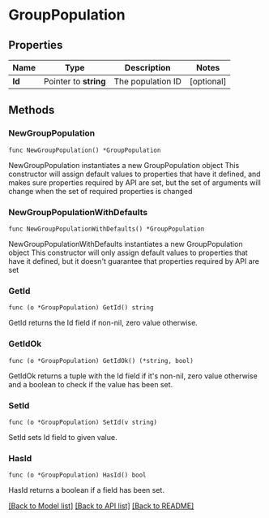 # GroupPopulation

## Properties

Name | Type | Description | Notes
------------ | ------------- | ------------- | -------------
**Id** | Pointer to **string** | The population ID | [optional] 

## Methods

### NewGroupPopulation

`func NewGroupPopulation() *GroupPopulation`

NewGroupPopulation instantiates a new GroupPopulation object
This constructor will assign default values to properties that have it defined,
and makes sure properties required by API are set, but the set of arguments
will change when the set of required properties is changed

### NewGroupPopulationWithDefaults

`func NewGroupPopulationWithDefaults() *GroupPopulation`

NewGroupPopulationWithDefaults instantiates a new GroupPopulation object
This constructor will only assign default values to properties that have it defined,
but it doesn't guarantee that properties required by API are set

### GetId

`func (o *GroupPopulation) GetId() string`

GetId returns the Id field if non-nil, zero value otherwise.

### GetIdOk

`func (o *GroupPopulation) GetIdOk() (*string, bool)`

GetIdOk returns a tuple with the Id field if it's non-nil, zero value otherwise
and a boolean to check if the value has been set.

### SetId

`func (o *GroupPopulation) SetId(v string)`

SetId sets Id field to given value.

### HasId

`func (o *GroupPopulation) HasId() bool`

HasId returns a boolean if a field has been set.


[[Back to Model list]](../README.md#documentation-for-models) [[Back to API list]](../README.md#documentation-for-api-endpoints) [[Back to README]](../README.md)


